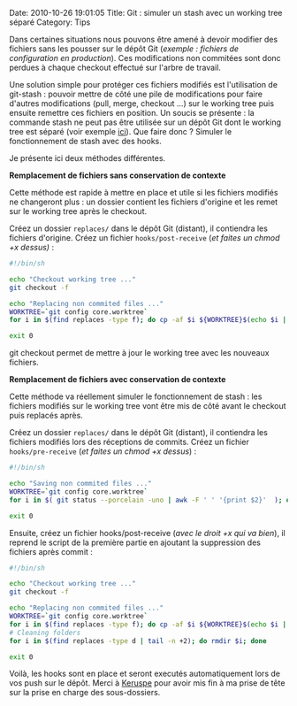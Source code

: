 Date: 2010-10-26 19:01:05
Title: Git : simuler un stash avec un working tree séparé
Category: Tips

Dans certaines situations nous pouvons être amené à devoir modifier des fichiers sans les pousser sur le dépôt Git (_exemple : fichiers de configuration en production_). Ces modifications non commitées sont donc perdues à chaque checkout effectué sur l'arbre de travail.

Une solution simple pour protéger ces fichiers modifiés est l'utilisation de git-stash : pouvoir mettre de côté une pile de modifications pour faire d'autres modifications (pull, merge, checkout ...) sur le working tree puis ensuite remettre ces fichiers en position. Un soucis se présente : la commande stash ne peut pas être utilisée sur un dépôt Git dont le working tree est séparé (voir exemple [ici](http://toroid.org/ams/git-website-howto)). Que faire donc ? Simuler le fonctionnement de stash avec des hooks.

Je présente ici deux méthodes différentes.

**Remplacement de fichiers sans conservation de contexte**

Cette méthode est rapide à mettre en place et utile si les fichiers modifiés ne changeront plus : un dossier contient les fichiers d'origine et les remet sur le working tree après le checkout.

Créez un dossier `replaces/` dans le dépôt Git (distant), il contiendra les fichiers d'origine. Créez un fichier `hooks/post-receive` (_et faites un chmod +x dessus)_ :

``` bash
#!/bin/sh

echo "Checkout working tree ..."
git checkout -f

echo "Replacing non commited files ..."
WORKTREE=`git config core.worktree`
for i in $(find replaces -type f); do cp -af $i ${WORKTREE}$(echo $i | cut -d/ -f 2-); done

exit 0
```

git checkout permet de mettre à jour le working tree avec les nouveaux fichiers.

**Remplacement de fichiers avec conservation de contexte**

Cette méthode va réellement simuler le fonctionnement de stash : les fichiers modifiés sur le working tree vont être mis de côté avant le checkout puis replacés après.

Créez un dossier `replaces/` dans le dépôt Git (distant), il contiendra les fichiers modifiés lors des réceptions de commits. Créez un fichier `hooks/pre-receive` (_et faites un chmod +x dessus_) :

``` bash
#!/bin/sh

echo "Saving non commited files ..."
WORKTREE=`git config core.worktree`
for i in $( git status --porcelain -uno | awk -F ' ' '{print $2}'  ); do mkdir -p replaces/$(dirname $i); cp -a ${WORKTREE}${i} replaces/$(dirname $i); done

exit 0
```

Ensuite, créez un fichier hooks/post-receive (_avec le droit +x qui va bien_), il reprend le script de la première partie en ajoutant la suppression des fichiers après commit :

``` bash
#!/bin/sh

echo "Checkout working tree ..."
git checkout -f

echo "Replacing non commited files ..."
WORKTREE=`git config core.worktree`
for i in $(find replaces -type f); do cp -af $i ${WORKTREE}$(echo $i | cut -d/ -f 2-) && rm $i; done
# Cleaning folders
for i in $(find replaces -type d | tail -n +2); do rmdir $i; done

exit 0
```

Voilà, les hooks sont en place et seront executés automatiquement lors de vos push sur le dépôt. Merci à [Keruspe](http://twitter.com/Keruspe) pour avoir mis fin à ma prise de tête sur la prise en charge des sous-dossiers.
